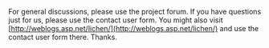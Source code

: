 For general discussions, please use the project forum. If you have questions just for us, please use the contact user form. You might also visit [http://weblogs.asp.net/lichen/](http://weblogs.asp.net/lichen/) and use the contact user form there. Thanks.

